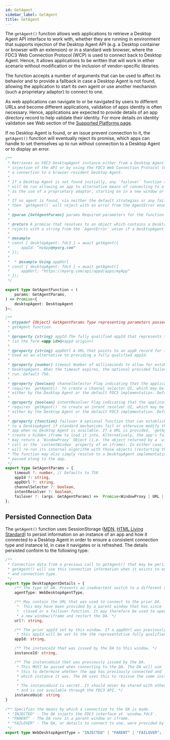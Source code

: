 ```yaml
---
id: GetAgent
sidebar_label: GetAgent
title: GetAgent
---
```


The `getAgent()` function allows web applications to retrieve a Desktop Agent API interface to work with, whether they are running in environment that supports injection of the Desktop Agent API (e.g. a Desktop container or browser with an extension) or in a standard web browser, where the FDC3 Web Connection Protocol (WCP) is used to connect back to Desktop Agent. Hence, it allows applications to be written that will work in either scenario without modification or the inclusion of vendor-specific libraries.

The function accepts a number of arguments that can be used to affect its behavior and to provide a fallback in case a Desktop Agent is not found, allowing the application to start its own agent or use another mechanism (such a proprietary adaptor) to connect to one.

As web applications can navigate to or be navigated by users to different URLs and become different applications, validation of apps identity is often necessary. Hence, applications are expected to provide details of an app directory record to help validate their identity. For more details on identity validation see Web section of the [Supported Platforms page](../supported-platforms#web).

If no Desktop Agent is found, or an issue prevent connection to it, the `getAgent()` function will eventually reject
its promise, which apps can handle to set themselves up to run without connection to a Desktop Agent or to display an error.

```ts
/** 
 * Retrieves an FDC3 DesktopAgent instance either from a Desktop Agent that supports
 * injection of the API or by using the FDC3 Web Connection Protocol (WCP) to establish 
 * a connection to a browser-resident Desktop Agent.
 * 
 * If a Desktop Agent is not found initially, any `failover` function supplied as an argument 
 * will be run allowing an app to alternative means of connecting to a Desktop Agent, such 
 * as the use of a proprietary adaptor, starting on in a new window or iframe, etc. 
 * 
 * If no agent is found, via neither the default strategies or any failover function supplied,
 * then `getAgent()` will reject with an error from the AgentError enumeration.
 * 
 * @param {GetAgentParams} params Required parameters for the function.
 *  
 * @return A promise that resolves to an object which contains a DesktopAgent, or which
 * rejects with a string from the `AgentError` union if a DesktopAgent cannot be established.
 * 
 * @example  
 * const { desktopAgent: fdc3 } = await getAgent({ 
 *     appId: “myApp@myorg.com”
 * }); 
 * 
 *  * @example Using appDUrl
 * const { desktopAgent: fdc3 } = await getAgent({ 
 *     appDUrl: "https://myorg.com/api/appd/apps/myApp"
 * }); 
 */

export type GetAgentFunction = ( 
    params: GetAgentParams,  
) => Promise<{
    desktopAgent: DesktopAgent
}>;

/** 
 * @typedef {Object} GetAgentParams Type representing parameters passed to the 
 * getAgent function.
 * 
 * @property {string} appId The fully qualified appId that represents the application.
 * (in the form <app id>@<appd origin>)
 * 
 * @property {string} appDUrl A URL that points to an appD record for the application.
 * Used as an alternative to providing a fully qualified appId.
 * 
 * @property {number} timeout Number of milliseconds to allow for establishing a 
 * DesktopAgent. When the timeout expires, the optional provided failover function will be
 * run. Default 750.
 * 
 * @property {boolean} channelSelector Flag indicating that the application  
 * requires `getAgent() `to create a channel selector UI, which may be provided 
 * either by the Desktop Agent or the default FDC3 implementation. Defaults to true.
 * 
 * @property {boolean} intentResolver Flag indicating that the application  
 * requires `getAgent()` to create an intent resolver UI, which may be provided 
 * either by the Desktop Agent or the default FDC3 implementation. Defaults to true.
 * 
 * @property {function} failover A optional function that can establish connectivity
 * to a DesktopAgent if standard mechanisms fail or otherwise modify the behavior of the 
 * app when no Desktop Agent is available. If a URL is provided, `getAgent()` will 
 * create a hidden iframe to load it into. Alternatively, the app's failover function
 * may return a `WindowProxy` Object (i.e. the object returned by a `window.open()` 
 * call or the `contentWindow` property of an iframe). In either case, `getAgent()`
 * will re-run its internal algorithm with those objects (restarting the timeout). 
 * The function may also simply resolve to a DesktopAgent implementation, which will be
 * passed along to the app.
 */ 
export type GetAgentParams = {
    timeout ?: number, // Defaults to 750
    appId ?: string,
    appDUrl ?: string,
    channelSelector ?: boolean,
    intentResolver ?: boolean,
    failover ?: (args: GetAgentParams) =>  Promise<WindowProxy | URL | DesktopAgent>
}; 
```

## Persisted Connection Data

The `getAgent()` function uses SessionStorage ([MDN](https://developer.mozilla.org/en-US/docs/Web/API/Window/sessionStorage), [HTML Living Standard](https://html.spec.whatwg.org/multipage/webstorage.html)) to persist information on an instance of an app and how it connected to a Desktop Agent in order to ensure a consistent connection type and instance Id, in case it navigates or is refreshed. The details persisted conform to the following type:

```ts
/**
 * Connection data from a previous call to getAgent() that may be persisted to SessionStorage.
 * getAgent() will use this connection information when it exists to ensure a consistent instanceId
 * and connection type.
 */
export type DesktopAgentDetails = { 
    /** The type of DA. Prevents an inadvertent switch to a different agent.*/ 
    agentType: WebDesktopAgentType,

    /** May contain the URL that was used to connect to the prior DA.
     *  This may have been provided by a parent window that has since 
     *  closed or a failover function. It may therefore be used to open 
     * a new window/iframe and restart the DA. */ 
    url?: string, 

    /** The prior appId set by this window. If a appDUrl was previously set then
     * this appId will be set to the the representative fully qualified appId. */ 
    appId: string,

    /** The instanceId that was issued by the DA to this window. */ 
    instanceId: string,

    /** The instanceUuid that was previously issued by the DA.
     * This MUST be passed when connecting to the DA. The DA will use
     * this to determine whether the app has previously connected and
     * which instance it was. The DA uses this to reissue the same instanceId.
     * 
     * The instanceUuid is secret. It should never be shared with other applications
     * and is not available through the FDC3 API. */ 
    instanceUuid: string  
} 
 
/** Specifies the means by which a connection to the DA is made.
 * "INJECTED" - The DA injects the FDC3 interface at `window.fdc3`.
 * "PARENT" - The DA runs in a parent window or iframe.
 * "FAILOVER" - The DA, or details to connect to one, were provided by an app supplied failover function. 
 */ 
export type WebDesktopAgentType = "INJECTED" | "PARENT" | "FAILOVER";
```
